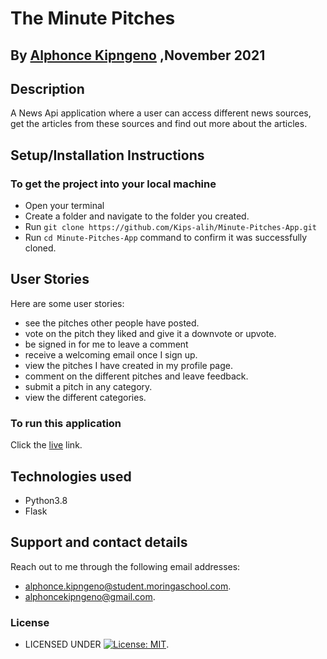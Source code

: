# The Minute Pitches

## By [Alphonce Kipngeno](https://github.com/Kips-alih) ,November 2021

## Description

A News Api application where a user can access different news sources, get the articles from these sources and find out more about the articles.

## Setup/Installation Instructions

### To get the project into your local machine

* Open your terminal
* Create a folder and navigate to the folder you created.
* Run `git clone https://github.com/Kips-alih/Minute-Pitches-App.git`
* Run `cd Minute-Pitches-App` command to confirm it was successfully cloned.

## User Stories

Here are some user stories:

* see the pitches other people have posted.
* vote on the pitch they liked and give it a downvote or upvote.
* be signed in for me to leave a comment
* receive a welcoming email once I sign up.
* view the pitches I have created in my profile page.
* comment on the different pitches and leave feedback.
* submit a pitch in any category.
* view the different categories.

### To run this application

 Click the [live](https://minpitches.herokuapp.com/) link.

## Technologies used

* Python3.8
* Flask

## Support and contact details

Reach out to me through the following email addresses:

* alphonce.kipngeno@student.moringaschool.com.
* alphoncekipngeno@gmail.com.

### License

* LICENSED UNDER  [![License: MIT](https://img.shields.io/badge/License-MIT-yellow.svg)](LICENSE).
